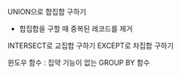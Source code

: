 UNION으로 합집합 구하기

- 합집합을 구할 때 중복된 레코드를 제거

INTERSECT로 교집합 구하기
EXCEPT로 차집합 구하기

윈도우 함수 : 집약 기능이 없는 GROUP BY 함수

